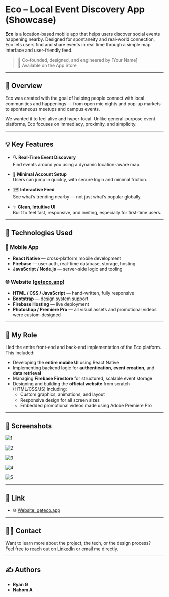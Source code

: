 # Eco – Local Event Discovery App (Showcase)

**Eco** is a location-based mobile app that helps users discover social events happening nearby. Designed for spontaneity and real-world connection, Eco lets users find and share events in real time through a simple map interface and user-friendly feed.

> 📱 Co-founded, designed, and engineered by [Your Name]  
> 🚀 Available on the App Store  

---

## 🌟 Overview

Eco was created with the goal of helping people connect with local communities and happenings — from open mic nights and pop-up markets to spontaneous meetups and campus events.

We wanted it to feel alive and hyper-local. Unlike general-purpose event platforms, Eco focuses on immediacy, proximity, and simplicity.

---

## 💡 Key Features

- 🔍 **Real-Time Event Discovery**  
  Find events around you using a dynamic location-aware map.

- 🧭 **Minimal Account Setup**  
  Users can jump in quickly, with secure login and minimal friction.

- 🗺️ **Interactive Feed**  
  See what’s trending nearby — not just what’s popular globally.

- ✨ **Clean, Intuitive UI**  
  Built to feel fast, responsive, and inviting, especially for first-time users.

---

## 🔧 Technologies Used

### 📱 Mobile App
- **React Native** — cross-platform mobile development
- **Firebase** — user auth, real-time database, storage, hosting
- **JavaScript / Node.js** — server-side logic and tooling

### 🌐 Website ([geteco.app](https://geteco.app))
- **HTML / CSS / JavaScript** — hand-written, fully responsive
- **Bootstrap** — design system support
- **Firebase Hosting** — live deployment
- **Photoshop / Premiere Pro** — all visual assets and promotional videos were custom-designed

---

## 🎨 My Role

I led the entire front-end and back-end implementation of the Eco platform. This included:

- Developing the **entire mobile UI** using React Native
- Implementing backend logic for **authentication**, **event creation**, and **data retrieval**
- Managing **Firebase Firestore** for structured, scalable event storage
- Designing and building the **official website** from scratch (HTML/CSS/JS) including:
  - Custom graphics, animations, and layout
  - Responsive design for all screen sizes
  - Embedded promotional videos made using Adobe Premiere Pro

---

## 📸 Screenshots

![1](screenshots/ecoapp1.jpeg)

![2](screenshots/ecoapp2.jpeg)

![3](screenshots/ecoapp3.jpeg)

![4](screenshots/ecoapp4.jpeg)

![5](screenshots/ecoapp5.jpeg)

---

## 🔗 Link

- 🌐 [Website: geteco.app](https://geteco.app)

---

## 🙋‍♂️ Contact

Want to learn more about the project, the tech, or the design process?  
Feel free to reach out on [LinkedIn](https://linkedin.com/in/rgaffere) or email me directly.

---

## ✍️ Authors

- **Ryan G**
- **Nahom A**
